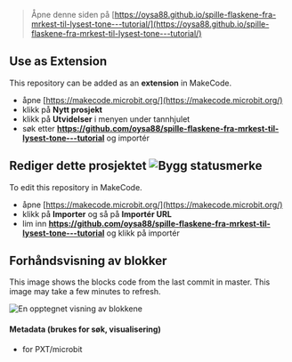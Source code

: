 
> Åpne denne siden på [https://oysa88.github.io/spille-flaskene-fra-mrkest-til-lysest-tone---tutorial/](https://oysa88.github.io/spille-flaskene-fra-mrkest-til-lysest-tone---tutorial/)

## Use as Extension

This repository can be added as an **extension** in MakeCode.

* åpne [https://makecode.microbit.org/](https://makecode.microbit.org/)
* klikk på **Nytt prosjekt**
* klikk på **Utvidelser** i menyen under tannhjulet
* søk etter **https://github.com/oysa88/spille-flaskene-fra-mrkest-til-lysest-tone---tutorial** og importér

## Rediger dette prosjektet ![Bygg statusmerke](https://github.com/oysa88/spille-flaskene-fra-mrkest-til-lysest-tone---tutorial/workflows/MakeCode/badge.svg)

To edit this repository in MakeCode.

* åpne [https://makecode.microbit.org/](https://makecode.microbit.org/)
* klikk på **Importer** og så på **Importér URL**
* lim inn **https://github.com/oysa88/spille-flaskene-fra-mrkest-til-lysest-tone---tutorial** og klikk på importér

## Forhåndsvisning av blokker

This image shows the blocks code from the last commit in master.
This image may take a few minutes to refresh.

![En opptegnet visning av blokkene](https://github.com/oysa88/spille-flaskene-fra-mrkest-til-lysest-tone---tutorial/raw/master/.github/makecode/blocks.png)

#### Metadata (brukes for søk, visualisering)

* for PXT/microbit
<script src="https://makecode.com/gh-pages-embed.js"></script><script>makeCodeRender("{{ site.makecode.home_url }}", "{{ site.github.owner_name }}/{{ site.github.repository_name }}");</script>
